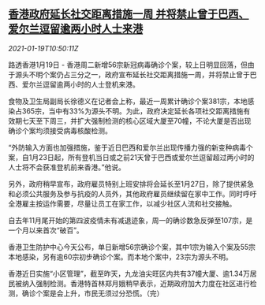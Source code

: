 <!--1611055394000-->
[香港政府延长社交距离措施一周 并将禁止曾于巴西、爱尔兰逗留逾两小时人士来港](https://cn.reuters.com/article/hk-covid-social-distance-br-ir-0119-idCNKBS29O145)
------

<div><i>2021-01-19T10:50:11Z</i></div><p>路透香港1月19日 - 香港周二新增56宗新冠病毒确诊个案，较上日明显回落，但由于源头不明个案仍占三分之一，政府宣布延长社交距离措施一周，并将禁止曾于巴西、爱尔兰逗留逾两小时的人士登机来港。</p><p>食物及卫生局副局长徐德义在记者会上称，最近一周累计确诊个案381宗，本地感染占365宗，当中有33%为源头不明。为此，政府决定延长各项社交距离措施有效期七天至下周三，并扩大强制检测的核心区域大厦至70幢，不论大厦是否出现确诊个案均须接受病毒核酸检测。</p><p>“外防输入方面也加强措施，鉴于近日巴西和爱尔兰出现传播力强的新变种病毒个案，自1月23日起，所有登机当日或之前21天曾于巴西或爱尔兰逗留超过两小时的人士将不会获准登机前来香港。”他说。</p><p>另外，政府稍早宣布，政府雇员特别上班安排将会延长至1月27日，除了提供紧急和必须公共服务及参与抗疫的人员外，其他政府雇员继续留在家中工作。同时呼吁全港雇主按运作需要，尽量让员工在家工作，以减少社区人流和社交接触。</p><p>自去年11月尾开始的第四波疫情未有减退迹象，周一的确诊数急反弹至107宗，是一个月以来首次“破百”。</p><p>香港卫生防护中心今天公布，单日新增56宗确诊个案，其中1宗为输入个案及55宗本地感染，另有逾60宗初步确诊个案。而本地个案中，23宗为源头不明。</p><p>香港近日实施“小区管理”，截至昨天，九龙油尖旺区内共有37幢大厦、逾1.34万居民被纳入强制检测。香港特首林郑月娥稍早表示，近期政府加大力度在社区进行检测，确诊个案是会上升，市民无须过分恐慌。（完）</p>
